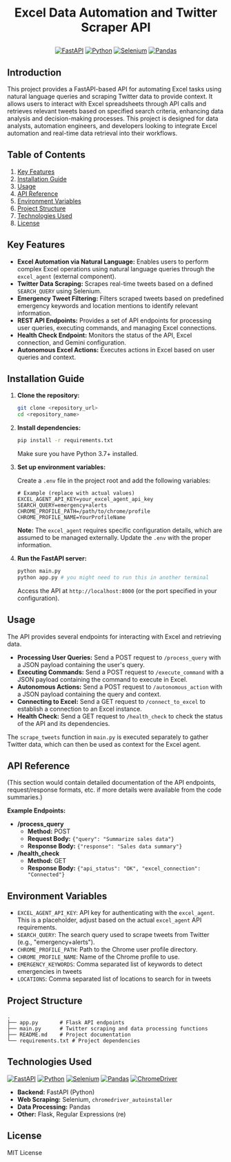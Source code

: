 # <p align="center">Excel Data Automation and Twitter Scraper API</p>

<p align="center">
  <a href="#"><img src="https://img.shields.io/badge/FastAPI-005571?style=for-the-badge&logo=fastapi" alt="FastAPI"></a>
  <a href="#"><img src="https://img.shields.io/badge/Python-3776AB?style=for-the-badge&logo=python&logoColor=white" alt="Python"></a>
  <a href="#"><img src="https://img.shields.io/badge/Selenium-4DB33D?style=for-the-badge&logo=selenium&logoColor=white" alt="Selenium"></a>
  <a href="#"><img src="https://img.shields.io/badge/pandas-150458?style=for-the-badge&logo=pandas&logoColor=white" alt="Pandas"></a>
</p>

## Introduction

This project provides a FastAPI-based API for automating Excel tasks using natural language queries and scraping Twitter data to provide context. It allows users to interact with Excel spreadsheets through API calls and retrieves relevant tweets based on specified search criteria, enhancing data analysis and decision-making processes. This project is designed for data analysts, automation engineers, and developers looking to integrate Excel automation and real-time data retrieval into their workflows.

## Table of Contents

1.  [Key Features](#key-features)
2.  [Installation Guide](#installation-guide)
3.  [Usage](#usage)
4.  [API Reference](#api-reference)
5.  [Environment Variables](#environment-variables)
6.  [Project Structure](#project-structure)
7.  [Technologies Used](#technologies-used)
8.  [License](#license)

## Key Features

*   **Excel Automation via Natural Language:** Enables users to perform complex Excel operations using natural language queries through the `excel_agent` (external component).
*   **Twitter Data Scraping:** Scrapes real-time tweets based on a defined `SEARCH_QUERY` using Selenium.
*   **Emergency Tweet Filtering:** Filters scraped tweets based on predefined emergency keywords and location mentions to identify relevant information.
*   **REST API Endpoints:** Provides a set of API endpoints for processing user queries, executing commands, and managing Excel connections.
*   **Health Check Endpoint:** Monitors the status of the API, Excel connection, and Gemini configuration.
*   **Autonomous Excel Actions:** Executes actions in Excel based on user queries and context.

## Installation Guide

1.  **Clone the repository:**

    ```bash
    git clone <repository_url>
    cd <repository_name>
    ```

2.  **Install dependencies:**

    ```bash
    pip install -r requirements.txt
    ```
    Make sure you have Python 3.7+ installed.

3.  **Set up environment variables:**

    Create a `.env` file in the project root and add the following variables:
    ```
    # Example (replace with actual values)
    EXCEL_AGENT_API_KEY=your_excel_agent_api_key
    SEARCH_QUERY=emergency+alerts
    CHROME_PROFILE_PATH=/path/to/chrome/profile
    CHROME_PROFILE_NAME=YourProfileName
    ```

    **Note:** The `excel_agent` requires specific configuration details, which are assumed to be managed externally. Update the `.env` with the proper information.

4.  **Run the FastAPI server:**

    ```bash
    python main.py
    python app.py # you might need to run this in another terminal
    ```
    Access the API at `http://localhost:8000` (or the port specified in your configuration).

## Usage

The API provides several endpoints for interacting with Excel and retrieving data.

*   **Processing User Queries:** Send a POST request to `/process_query` with a JSON payload containing the user's query.
*   **Executing Commands:** Send a POST request to `/execute_command` with a JSON payload containing the command to execute in Excel.
*   **Autonomous Actions:** Send a POST request to `/autonomous_action` with a JSON payload containing the query and context.
*   **Connecting to Excel:** Send a GET request to `/connect_to_excel` to establish a connection to an Excel instance.
*   **Health Check:** Send a GET request to `/health_check` to check the status of the API and its dependencies.

The `scrape_tweets` function in `main.py` is executed separately to gather Twitter data, which can then be used as context for the Excel agent.

## API Reference

(This section would contain detailed documentation of the API endpoints, request/response formats, etc. if more details were available from the code summaries.)

**Example Endpoints:**

*   **/process\_query**
    *   **Method:** POST
    *   **Request Body:** `{"query": "Summarize sales data"}`
    *   **Response Body:** `{"response": "Sales data summary"}`
*   **/health\_check**
    *   **Method:** GET
    *   **Response Body:** `{"api_status": "OK", "excel_connection": "Connected"}`

## Environment Variables

*   `EXCEL_AGENT_API_KEY`: API key for authenticating with the `excel_agent`.  This is a placeholder, adjust based on the actual `excel_agent` API requirements.
*   `SEARCH_QUERY`: The search query used to scrape tweets from Twitter (e.g., "emergency+alerts").
*   `CHROME_PROFILE_PATH`: Path to the Chrome user profile directory.
*   `CHROME_PROFILE_NAME`: Name of the Chrome profile to use.
*   `EMERGENCY_KEYWORDS`: Comma separated list of keywords to detect emergencies in tweets
*   `LOCATIONS`: Comma separated list of locations to search for in tweets

## Project Structure

```
.
├── app.py       # Flask API endpoints
├── main.py      # Twitter scraping and data processing functions
├── README.md    # Project documentation
└── requirements.txt # Project dependencies
```

## Technologies Used

<p align="left">
  <a href="#"><img src="https://img.shields.io/badge/FastAPI-005571?style=for-the-badge&logo=fastapi" alt="FastAPI"></a>
  <a href="#"><img src="https://img.shields.io/badge/Python-3776AB?style=for-the-badge&logo=python&logoColor=white" alt="Python"></a>
  <a href="#"><img src="https://img.shields.io/badge/Selenium-4DB33D?style=for-the-badge&logo=selenium&logoColor=white" alt="Selenium"></a>
  <a href="#"><img src="https://img.shields.io/badge/pandas-150458?style=for-the-badge&logo=pandas&logoColor=white" alt="Pandas"></a>
  <a href="#"><img src="https://img.shields.io/badge/chromedriver-0079D6?style=for-the-badge&logo=google-chrome&logoColor=white" alt="ChromeDriver"></a>
</p>

*   **Backend:** FastAPI (Python)
*   **Web Scraping:** Selenium, `chromedriver_autoinstaller`
*   **Data Processing:** Pandas
*   **Other:** Flask, Regular Expressions (re)

## License

MIT License
